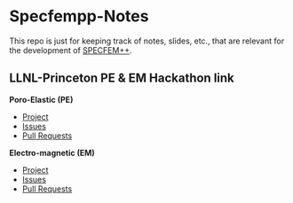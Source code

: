# Specfempp-Notes

This repo is just for keeping track of notes, slides, etc., that are relevant for the development of [SPECFEM++](https://github.com/PrincetonUniversity/SPECFEMPP).


## LLNL-Princeton PE & EM Hackathon link

**Poro-Elastic (PE)**

- [Project](https://github.com/orgs/PrincetonUniversity/projects/47)
- [Issues](https://github.com/PrincetonUniversity/SPECFEMPP/issues?q=is%3Aissue%20state%3Aopen%20project%3APrincetonUniversity%2F47)
- [Pull Requests](https://github.com/PrincetonUniversity/SPECFEMPP/pulls?q=is%3Apr+is%3Aopen+project%3Aproject%3APrincetonUniversity%2F47)

**Electro-magnetic (EM)**

- [Project](https://github.com/orgs/PrincetonUniversity/projects/48)
- [Issues](https://github.com/PrincetonUniversity/SPECFEMPP/issues?q=is%3Aissue%20state%3Aopen%20project%3APrincetonUniversity%2F48)
- [Pull Requests](https://github.com/PrincetonUniversity/SPECFEMPP/pulls?q=is%3Apr+is%3Aopen+project%3APrincetonUniversity%2F48)
